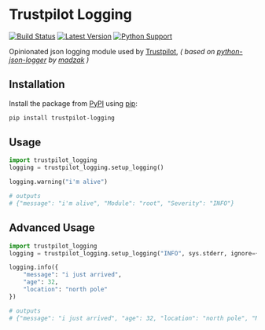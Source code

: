 # Trustpilot Logging

[![Build Status](https://travis-ci.org/trustpilot/python-logging.svg?branch=master)](https://travis-ci.org/trustpilot/python-logging) [![Latest Version](https://img.shields.io/pypi/v/trustpilot-logging.svg)](https://pypi.python.org/pypi/trustpilot-logging) [![Python Support](https://img.shields.io/pypi/pyversions/trustpilot-logging.svg)](https://pypi.python.org/pypi/trustpilot-logging)

Opinionated json logging module used by [Trustpilot](https://developers.trustpilot.com/), *( based on [python-json-logger](https://github.com/madzak/python-json-logger) by [madzak](https://github.com/madzak) )*

## Installation

Install the package from [PyPI](http://pypi.python.org/pypi/) using [pip](https://pip.pypa.io/):

```bash
pip install trustpilot-logging
```

## Usage

```python
import trustpilot_logging
logging = trustpilot_logging.setup_logging()

logging.warning("i'm alive")

# outputs
# {"message": "i'm alive", "Module": "root", "Severity": "INFO"}
```

## Advanced Usage

```python
import trustpilot_logging
logging = trustpilot_logging.setup_logging("INFO", sys.stderr, ignore={"elasticsearch":"WARNING"})

logging.info({
    "message": "i just arrived",
    "age": 32,
    "location": "north pole"
})

# outputs
# {"message": "i just arrived", "age": 32, "location": "north pole", "Module": "root", "Severity": "INFO"}
```
